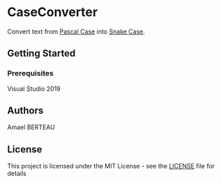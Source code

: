 # CaseConverter
Convert text from [Pascal Case](https://techterms.com/definition/pascalcase) into [Snake Case](https://en.wikipedia.org/wiki/Snake_case).

## Getting Started
### Prerequisites

Visual Studio 2019

## Authors

Amael BERTEAU

## License

This project is licensed under the MIT License - see the [LICENSE](LICENSE) file for details

